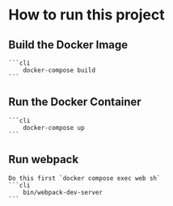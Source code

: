 # How to run this project

## Build the Docker Image

    ```cli
        docker-compose build
    ```

## Run the Docker Container

    ```cli
        docker-compose up
    ```

## Run webpack

    Do this first `docker compose exec web sh`
    ```cli
        bin/webpack-dev-server
    ```
